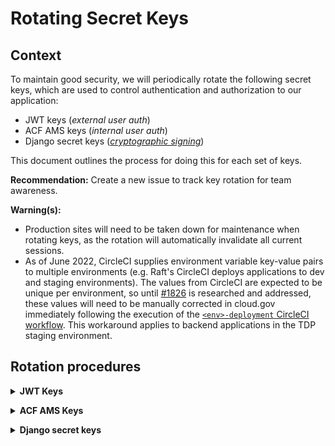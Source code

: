 # Rotating Secret Keys

## Context

To maintain good security, we will periodically rotate the following secret keys, which are used to control authentication and authorization to our application:
- JWT keys (_external user auth_)
- ACF AMS keys (_internal user auth_)
- Django secret keys ([_cryptographic signing_](https://docs.djangoproject.com/en/4.0/topics/signing/#module-django.core.signing))

This document outlines the process for doing this for each set of keys. 

**Recommendation:** Create a new issue to track key rotation for team awareness.

**Warning(s):** 
- Production sites will need to be taken down for maintenance when rotating keys, as the rotation will automatically invalidate all current sessions.
- As of June 2022, CircleCI supplies environment variable key-value pairs to multiple environments (e.g. Raft's CircleCI deploys applications to dev and staging environments). The values from CircleCI are expected to be unique per environment, so until [#1826](https://github.com/raft-tech/TANF-app/issues/1826) is researched and addressed, these values will need to be manually corrected in cloud.gov immediately following the execution of the [`<env>-deployment` CircleCI workflow](../../.circleci/config.yml). This workaround applies to backend applications in the TDP staging environment. 

## Rotation procedures
**<details><summary>JWT Keys</summary>**

#### The following steps are applicable for **lower environments (dev and staging) _only_**. See [here](#Production-Environment) for prod environment procedure. 
    
### 1. Generate New Keys

In your Mac terminal (or bash terminal in Windows), enter the following command:
```bash=
yes 'XX' | openssl req -nodes -x509 -days 100 -newkey rsa:4096 -keyout jwtRS256prv.pem -out jwtRS256pub.crt
```

You can now check the contents of your keys with these commands
```bash=
cat jwtRS256prv.pem
# returns private key
cat jwtRS256pub.crt
# returns public key
```

### 2. Base64 Encode Private Key

We use Base64 Encoded Private Keys to make it easier to save to cloud environments and local `.env` files.

```bash
openssl enc -base64 -in jwtRS256prv.pem -out jwtRS256prv.pem.base64

cat jwtRS256prv.pem.base64
```

NOTE: Linux users must disable line wrapping by adding the argument `-w 0` to get a properly formatted one-line value.
```bash
cat jwtRS256prv.pem | base64 -w 0 > jwtRS256prv.pem.base64
cat jwtRS256prv.pem.base64
```

### 3. Copy Keys

#### Dev Environments
1. Distribute the private key to development staff securely to copy to `.env` files as the value for key `JWT_KEY`
2. Update the environment variables `JWT_KEY` with the base64-encoded private key and `JWT_CERT`  in cloud.gov backend development and staging environments
```
cf set-env $cgbackendappname JWT_KEY $JWT_KEY_VALUE
cf set-env $cgbackendappname JWT_CERT "$JWT_CERT_VALUE\
> _IS_TYPICALLY_\
>MULTILINE"
```
3. Login to the [Login.gov Sandbox](https://dashboard.int.identitysandbox.gov/) and verify the values are updated across all environments (4 dev + 2 staging)

**Note:** Login.gov requires the key to be uploaded in PEM format, which is the format we produced in the `jwtRS256pub.crt` file.

![pem_upload](https://user-images.githubusercontent.com/1181427/114887693-ae6eef00-9dd6-11eb-98cc-2de3f061337a.png)

#### Staging Environments
**Note** _Please generate a separate set of keys for the staging environments._
The steps here will be the same as development but you will need to generate a separate key-value pair and upload them to the separate app listing in Login.gov's dashboard as linked above.

#### CI/CD Environment
1. Distribute the private key to development staff securely to copy to `.env` 
2. Update the variables `JWT_KEY` and `JWT_CERT_TEST` in CircleCI with the new keypair.

### Production Environment
**Note:** Please generate a separate set of keys for the Production environment.The steps here will be the same as development but you will need to generate a separate key-value pair and upload them to the separate app listing in Login.gov's dashboard as linked above.

Production environment key generation, change requests, and distribution will be handled by Government-authorized personnel with Government computers and PIV access (e.g. TDP sys admins)
1. Copy the private key to cloud.gov backend environment variable `JWT_KEY`
2. Copy the public key to the login.gov production environment
3. _In order for the key change to take effect, a change request must be submitted to the [login.gov support portal](https://logingov.zendesk.com/). These requests can take approx. 2 weeks to be completed._

**References** 
- More information on `openssl` can be found at [openssl.org](https://www.openssl.org/docs/manmaster/man1/openssl.html)
</details>

**<details><summary>ACF AMS Keys</summary>**
The ACF AMS Ops team manages these credentials for all environments (dev, staging, and prod), so we will need to submit a service request ticket whenever we need keys rotated. 

Service requests tickets must be submitted by Government-authorized personnel with Government computers and PIV access (e.g. Raft tech lead for lower environments and TDP sys admins for production environment). Please follow the procedures below:

1. Submit request tickets from government-issued email address and use the email template located on **page 2** of [this document.](https://hhsgov.sharepoint.com/:w:/r/sites/TANFDataPortalOFA/Shared%20Documents/compliance/Authentication%20%26%20Authorization/ACF%20AMS%20docs/OCIO%20OPERATIONS%20REQUEST%20TEMPLATES.docx?d=w5332585c1ecf49a4aeda17674f687154&csf=1&web=1&e=aQyIPz) cc OFA tech lead on lower environment requests. 
2. Update environment variables in CircleCI and relevant cloud.gov backend applications after ticket completed by OCIO. [Restage applications](https://cloud.gov/docs/deployment/app-maintenance/#restaging-your-app).
</details>

**<details><summary>Django secret keys</summary>**

`DJANGO_SECRET_KEY` is dynamically generated since [Issue 967: Dynamically generate DJANGO_SECRET_KEY for initial deployments]([#1151](https://github.com/raft-tech/TANF-app/pull/1151)), so all that needs to be done to rotate this key in any environment is to re-run the relevant environment's deployment workflow in CircleCI. These are as follows:
- dev environment workflow (`dev-deployment`) is run from CircleCI for _raft-tech/TANF-app_. 
- staging environment workflow (`staging-deployment`) is run from CircleCI for _raft-tech/TANF-app_  via `deploy-develop`.
- staging environment workflow  (`staging-deployment`) is run from CircleCI for _HHS/TANF-app_ via `deploy-staging`.
- prod environment workflow (`production-deployment`) is run from CircleCI for _HHS/TANF-app_.     
</details>